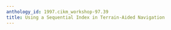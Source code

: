 ```yaml
---
anthology_id: 1997.cikm_workshop-97.39
title: Using a Sequential Index in Terrain-Aided Navigation
---
```

